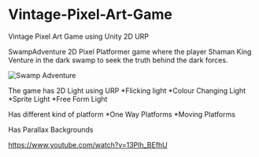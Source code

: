 # Vintage-Pixel-Art-Game
Vintage Pixel Art Game using Unity 2D URP


SwampAdventure 2D Pixel Platformer game where the player Shaman King Venture in the dark swamp to seek the truth behind the dark forces.

![Swamp Adventure](https://user-images.githubusercontent.com/20840303/155049847-2d4a547d-2e75-490f-a480-6311c57cda94.png)

The game has 2D Light using URP
*Flicking light
*Colour Changing Light
*Sprite Light
*Free Form Light

Has different kind of platform
*One Way Platforms
*Moving Platforms

Has Parallax Backgrounds
 
https://www.youtube.com/watch?v=13Plh_BEfhU
